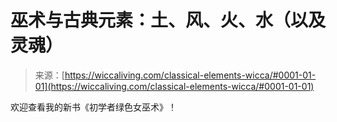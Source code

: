 <!--yml

category: 未分类

date: 2024-06-12 18:26:40

-->

# 巫术与古典元素：土、风、火、水（以及灵魂）

> 来源：[https://wiccaliving.com/classical-elements-wicca/#0001-01-01](https://wiccaliving.com/classical-elements-wicca/#0001-01-01)

欢迎查看我的新书《初学者绿色女巫术》！
